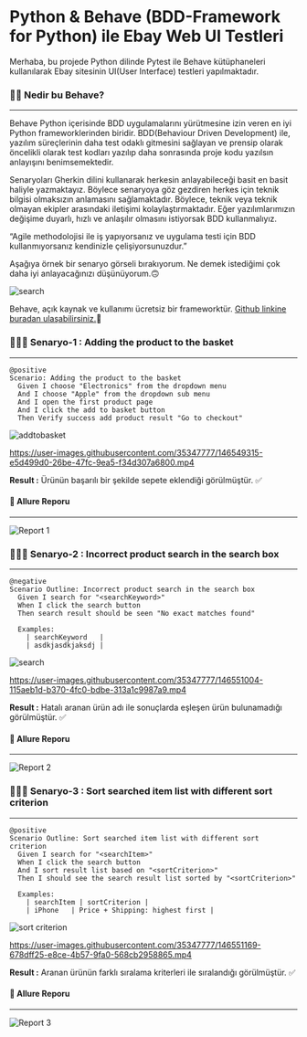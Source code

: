 #  Python & Behave (BDD-Framework for Python) ile Ebay Web UI Testleri  

Merhaba, bu projede Python dilinde Pytest ile Behave kütüphaneleri kullanılarak Ebay sitesinin UI(User Interface) testleri yapılmaktadır.

### 👨‍💻 Nedir bu Behave?  
---

Behave Python içerisinde BDD uygulamalarını yürütmesine izin veren en iyi Python frameworklerinden biridir. BDD(Behaviour Driven Development) ile, yazılım süreçlerinin daha test odaklı gitmesini sağlayan ve prensip olarak öncelikli olarak test kodları yazılıp daha sonrasında proje kodu yazılsın anlayışını benimsemektedir. 

Senaryoları Gherkin dilini kullanarak herkesin anlayabileceği basit en basit haliyle yazmaktayız. Böylece senaryoya göz gezdiren herkes için teknik bilgisi olmaksızın anlamasını sağlamaktadır. Böylece, teknik veya teknik olmayan ekipler arasındaki iletişimi kolaylaştırmaktadır. Eğer yazılımlarımızın değişime duyarlı, hızlı ve anlaşılır olmasını istiyorsak BDD kullanmalıyız.

“Agile methodolojisi ile iş yapıyorsanız ve uygulama testi için BDD kullanmıyorsanız kendinizle çelişiyorsunuzdur.”


Aşağıya örnek bir senaryo görseli bırakıyorum. Ne demek istediğimi çok daha iyi anlayacağınızı düşünüyorum.🙃

![search](https://user-images.githubusercontent.com/35347777/146547788-92301be8-dadc-439c-b2ba-73b5423df639.PNG)


Behave, açık kaynak ve kullanımı ücretsiz bir frameworktür. [Github linkine buradan ulaşabilirsiniz.](https://github.com/behave/behave)🙂


### 👨🏿‍💻 Senaryo-1 : Adding the product to the basket
---

```cucumber
@positive
Scenario: Adding the product to the basket
  Given I choose "Electronics" from the dropdown menu
  And I choose "Apple" from the dropdown sub menu
  And I open the first product page
  And I click the add to basket button
  Then Verify success add product result "Go to checkout"
```
 
![addtobasket](https://user-images.githubusercontent.com/35347777/146548837-c70689d8-f01c-4243-a9c4-7554da4ca837.gif)

https://user-images.githubusercontent.com/35347777/146549315-e5d499d0-26be-47fc-9ea5-f34d307a6800.mp4

**Result :** Ürünün başarılı bir şekilde sepete eklendiği görülmüştür. ✅

#### 📝 Allure Reporu
---
![Report 1](https://user-images.githubusercontent.com/35347777/146549613-eefe083c-d844-4461-b053-40ba8691e796.PNG)

### 👨🏿‍💻 Senaryo-2 : Incorrect product search in the search box
---

```cucumber
@negative
Scenario Outline: Incorrect product search in the search box
  Given I search for "<searchKeyword>"
  When I click the search button
  Then search result should be seen "No exact matches found"

  Examples:
    | searchKeyword   |
    | asdkjasdkjaksdj |
```

![search](https://user-images.githubusercontent.com/35347777/146550135-dbc769a6-2399-4674-a7f3-bf3246da3c02.gif)

https://user-images.githubusercontent.com/35347777/146551004-115aeb1d-b370-4fc0-bdbe-313a1c9987a9.mp4

**Result :** Hatalı aranan ürün adı ile sonuçlarda eşleşen ürün bulunamadığı görülmüştür. ✅

#### 📝 Allure Reporu
---

![Report 2](https://user-images.githubusercontent.com/35347777/146552132-dc78b731-138e-496d-9f6b-29aa1927fa58.PNG)


### 👨🏿‍💻 Senaryo-3 : Sort searched item list with different sort criterion
---

```cucumber
@positive
Scenario Outline: Sort searched item list with different sort criterion
  Given I search for "<searchItem>"
  When I click the search button
  And I sort result list based on "<sortCriterion>"
  Then I should see the search result list sorted by "<sortCriterion>"

  Examples:
    | searchItem | sortCriterion |
    | iPhone   | Price + Shipping: highest first |
```

![sort criterion](https://user-images.githubusercontent.com/35347777/146551846-d16efd07-00b5-448e-8387-1ceeaf0cb9c4.gif)

https://user-images.githubusercontent.com/35347777/146551169-678dff25-e8ce-4b57-9fa0-568cb2958865.mp4

**Result :** Aranan ürünün farklı sıralama kriterleri ile sıralandığı görülmüştür. ✅

#### 📝 Allure Reporu
---

![Report 3](https://user-images.githubusercontent.com/35347777/146552137-f81ff5ad-0fe6-41b5-9614-7c5cbf435321.PNG)

